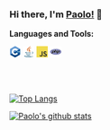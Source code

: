### Hi there, I'm [Paolo!](https://paolotormon.github.io/profile) 👋

**Languages and Tools:**  

<code><img height="20" src="https://raw.githubusercontent.com/github/explore/80688e429a7d4ef2fca1e82350fe8e3517d3494d/topics/cpp/cpp.png"></code>
<code><img height="20" src="https://raw.githubusercontent.com/github/explore/80688e429a7d4ef2fca1e82350fe8e3517d3494d/topics/java/java.png"></code>
<code><img height="20" src="https://raw.githubusercontent.com/github/explore/80688e429a7d4ef2fca1e82350fe8e3517d3494d/topics/javascript/javascript.png"></code>
<code><img height="20" src="https://raw.githubusercontent.com/github/explore/80688e429a7d4ef2fca1e82350fe8e3517d3494d/topics/php/php.png"></code>

<br />
<br />

[![Top Langs](https://github-readme-stats.vercel.app/api/top-langs/?username=paolotormon&count_private=true&show_icons=true&theme=radical)](https://github.com/anuraghazra/github-readme-stats)

[![Paolo's github stats](https://github-readme-stats.vercel.app/api?username=paolotormon&show_icons=true&theme=radical)](https://github.com/anuraghazra/github-readme-stats)
